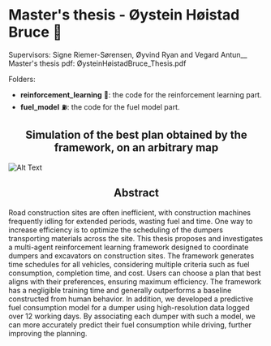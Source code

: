 # Master's thesis - Øystein Høistad Bruce 🥇
Supervisors: Signe Riemer-Sørensen, Øyvind Ryan and Vegard Antun__
Master's thesis pdf: ØysteinHøistadBruce_Thesis.pdf

Folders:
- __reinforcement_learning__ 🤖: the code for the reinforcement learning part.
- __fuel_model__ ⛽︎: the code for the fuel model part. 

<h2 align="center">Simulation of the best plan obtained by the framework, on an arbitrary map</h2>

![Alt Text](reinforcement_learning/transport/animations/map5x5_V1_plan.gif)

<h2 align="center">Abstract</h2>

Road construction sites are often inefficient, with construction machines frequently idling for extended periods, wasting fuel and time.
One way to increase efficiency is to optimize the scheduling of the dumpers transporting materials across the site. 
This thesis proposes and investigates a multi-agent reinforcement learning framework designed to coordinate dumpers and excavators on construction sites. 
The framework generates time schedules for all vehicles, considering multiple criteria such as fuel consumption, completion time, and cost. 
Users can choose a plan that best aligns with their preferences, ensuring maximum efficiency. 
The framework has a negligible training time and generally outperforms a baseline constructed from human behavior.
In addition, we developed a predictive fuel consumption model for a dumper using high-resolution data logged over 12 working days.
By associating each dumper with such a model, we can more accurately predict their fuel consumption while driving, further improving the planning. 
